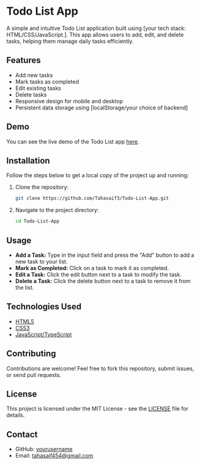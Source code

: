 # Todo List App

A simple and intuitive Todo List application built using [your tech stack: HTML/CSS/JavaScript.]. This app allows users to add, edit, and delete tasks, helping them manage daily tasks efficiently.

## Features

- Add new tasks
- Mark tasks as completed
- Edit existing tasks
- Delete tasks
- Responsive design for mobile and desktop
- Persistent data storage using [localStorage/your choice of backend]
  
## Demo

You can see the live demo of the Todo List app [here]().

## Installation

Follow the steps below to get a local copy of the project up and running:

1. Clone the repository:

   ```bash
   git clone https://github.com/Tahasaif3/Todo-List-App.git
   ```

2. Navigate to the project directory:

   ```bash
   cd Todo-List-App
   ```

## Usage

- **Add a Task:** Type in the input field and press the "Add" button to add a new task to your list.
- **Mark as Completed:** Click on a task to mark it as completed.
- **Edit a Task:** Click the edit button next to a task to modify the task.
- **Delete a Task:** Click the delete button next to a task to remove it from the list.

## Technologies Used

- [HTML5](https://developer.mozilla.org/en-US/docs/Web/HTML)
- [CSS3](https://developer.mozilla.org/en-US/docs/Web/CSS)
- [JavaScript/TypeScript](https://developer.mozilla.org/en-US/docs/Web/JavaScript)

## Contributing

Contributions are welcome! Feel free to fork this repository, submit issues, or send pull requests.

## License

This project is licensed under the MIT License - see the [LICENSE](LICENSE) file for details.

## Contact

- GitHub: [yourusername](https://github.com/Tahasaif3)
- Email: tahasaif454@gmail.com
